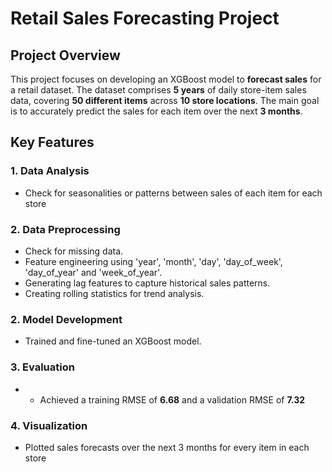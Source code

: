 # **Retail Sales Forecasting Project**

## **Project Overview**

This project focuses on developing an XGBoost model to **forecast sales** for a retail dataset. The dataset comprises **5 years** of daily store-item sales data, covering **50 different items** across **10 store locations**. The main goal is to accurately predict the sales for each item over the next **3 months**.

## **Key Features**

### **1. Data Analysis**
- Check for seasonalities or patterns between sales of each item for each store

### **2. Data Preprocessing**
- Check for missing data.
- Feature engineering using 'year', 'month', 'day', 'day_of_week', 'day_of_year' and 'week_of_year'.
- Generating lag features to capture historical sales patterns.
- Creating rolling statistics for trend analysis.

### **2. Model Development**
- Trained and fine-tuned an XGBoost model.

### **3. Evaluation**
- - Achieved a training RMSE of **6.68** and a validation RMSE of **7.32**

### **4. Visualization**
- Plotted sales forecasts over the next 3 months for every item in each store
